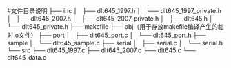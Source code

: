 #文件目录说明
├── inc
│   ├── dlt645_1997.h
│   ├── dlt645_1997_private.h
│   ├── dlt645_2007.h
│   ├── dlt645_2007_private.h
│   ├── dlt645.h
│   └── dlt645_private.h
├── makefile
├── obj（用于存放makefile编译产生的临时.o文件）
├── port
│   ├── dlt645_port.c
│   └── dlt645_port.h
├── sample
│   └── dlt645_sample.c
├── serial
│   ├── serial.c
│   └── serial.h
└── src
    ├── dlt645_1997.c
    ├── dlt645_2007.c
    ├── dlt645.c
    └── dlt645_data.c
